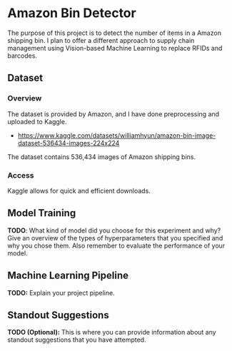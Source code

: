 # Amazon Bin Detector

The purpose of this project is to detect the number of items in a Amazon shipping bin. I plan to offer a different approach to supply chain management using Vision-based Machine Learning to replace RFIDs and barcodes. 

## Dataset

### Overview

The dataset is provided by Amazon, and I have done preprocessing and uploaded to Kaggle. 
- https://www.kaggle.com/datasets/williamhyun/amazon-bin-image-dataset-536434-images-224x224

The dataset contains 536,434 images of Amazon shipping bins. 

### Access
Kaggle allows for quick and efficient downloads. 

## Model Training
**TODO**: What kind of model did you choose for this experiment and why? Give an overview of the types of hyperparameters that you specified and why you chose them. Also remember to evaluate the performance of your model.

## Machine Learning Pipeline
**TODO:** Explain your project pipeline.

## Standout Suggestions
**TODO (Optional):** This is where you can provide information about any standout suggestions that you have attempted.
